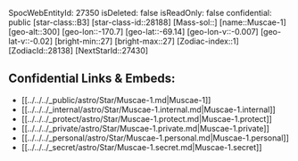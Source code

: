 ﻿---
location: [-69.14,-170.7,300]
type: Station
tags:
- astro/Star

---
SpocWebEntityId: 27350
isDeleted: false
isReadOnly: false
confidential: public
[star-class::B3]
[star-class-id::28188]
[Mass-sol::]
[name::Muscae-1]
[geo-alt::300]
[geo-lon::-170.7]
[geo-lat::-69.14]
[geo-lon-v::-0.007]
[geo-lat-v::-0.02]
[bright-min::27]
[bright-max::27]
[Zodiac-index::1]
[ZodiacId::28138]
[NextStarId::27430]



## Confidential Links & Embeds: 
- [[../../../_public/astro/Star/Muscae-1.md|Muscae-1]] 
- [[../../../_internal/astro/Star/Muscae-1.internal.md|Muscae-1.internal]] 
- [[../../../_protect/astro/Star/Muscae-1.protect.md|Muscae-1.protect]] 
- [[../../../_private/astro/Star/Muscae-1.private.md|Muscae-1.private]] 
- [[../../../_personal/astro/Star/Muscae-1.personal.md|Muscae-1.personal]] 
- [[../../../_secret/astro/Star/Muscae-1.secret.md|Muscae-1.secret]] 
